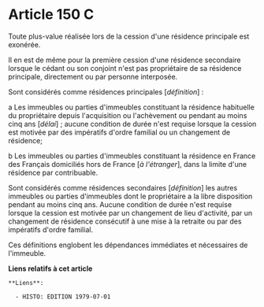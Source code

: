 # Article 150 C

Toute plus-value réalisée lors de la cession d'une résidence principale est exonérée.

Il en est de même pour la première cession d'une résidence secondaire lorsque le cédant ou son conjoint n'est pas
propriétaire de sa résidence principale, directement ou par personne interposée.

Sont considérés comme résidences principales [*définition*] :

a  Les immeubles ou parties d'immeubles constituant la résidence habituelle du propriétaire depuis l'acquisition ou
l'achèvement ou pendant au moins cinq ans [*délai*] ; aucune condition de durée n'est requise lorsque la cession est motivée
par des impératifs d'ordre familial ou un changement de résidence;

b  Les immeubles ou parties d'immeubles constituant la résidence en France des Français domiciliés hors de France [*à
l'étranger*], dans la limite d'une résidence par contribuable.

Sont considérés comme résidences secondaires [*définition*] les autres immeubles ou parties d'immeubles dont le propriétaire
a la libre disposition pendant au moins cinq ans. Aucune condition de durée n'est requise lorsque la cession est motivée par
un changement de lieu d'activité, par un changement de résidence consécutif à une mise à la retraite ou par des impératifs
d'ordre familial.

Ces définitions englobent les dépendances immédiates et nécessaires de l'immeuble.

**Liens relatifs à cet article**

	**Liens**:

	  - HISTO: EDITION 1979-07-01
